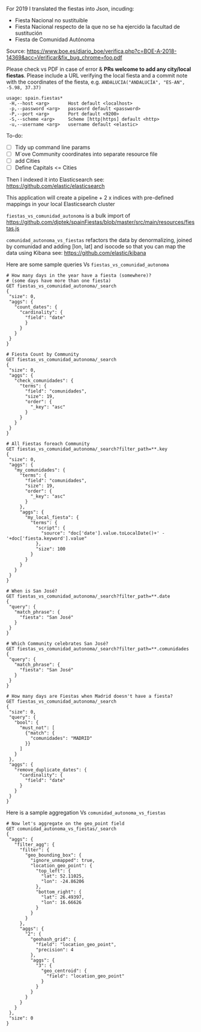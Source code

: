 For 2019 I translated the fiestas into Json, incuding:

- Fiesta Nacional no sustituible
- Fiesta Nacional respecto de la que no se ha ejercido la facultad de sustitución
- Fiesta de Comunidad Autónoma

Source: https://www.boe.es/diario_boe/verifica.php?c=BOE-A-2018-14369&acc=Verificar&fix_bug_chrome=foo.pdf

Please check vs PDF in case of error & **PRs welcome to add any city/local fiestas**. Please include a URL verifying the local fiesta and a commit note with the coordinates of the fiesta, e.g. `ANDALUCIA("ANDALUCÍA", "ES-AN", -5.98, 37.37)`

```
usage: spain.fiestas*
 -H,--host <arg>       Host default <localhost>
 -p,--password <arg>   password default <password>
 -P,--port <arg>       Port default <9200>
 -S,--scheme <arg>     Scheme [http|https] default <http>
 -u,--username <arg>   username default <elastic>
```

To-do: 
- [ ] Tidy up command line params
- [ ] M`ove Community coordinates into separate resource file
- [ ] add Cities 
- [ ] Define Capitals <= Cities 

Then I indexed it into Elasticsearch see: https://github.com/elastic/elasticsearch

This application will create a pipeline + 2 x indices with pre-defined mappings in your local Elasticsearch cluster

```fiestas_vs_comunidad_autonoma``` is a bulk import of https://github.com/djptek/spainFiestas/blob/master/src/main/resources/fiestas.js

```comunidad_autonoma_vs_fiestas``` refactors the data by denormalizing, joined
 by comunidad and adding [lon, lat] and isocode so that you can map the data using
  Kibana see: https://github.com/elastic/kibana

Here are some sample queries Vs ```fiestas_vs_comunidad_autonoma```

```
# How many days in the year have a fiesta (somewhere)?
# (some days have more than one fiesta)
GET fiestas_vs_comunidad_autonoma/_search
{
 "size": 0,
 "aggs": {
   "count_dates": {
     "cardinality": {
       "field": "date"
       }
     }
   }
 }
}

# Fiesta Count by Community
GET fiestas_vs_comunidad_autonoma/_search
{
 "size": 0,
 "aggs": {
   "check_comunidades": {
     "terms": {
       "field": "comunidades",
       "size": 19,
       "order": {
         "_key": "asc"
       }
     }
   }
 }
}

# All Fiestas foreach Community
GET fiestas_vs_comunidad_autonoma/_search?filter_path=**.key
{
 "size": 0,
 "aggs": {
   "my_comunidades": {
     "terms": {
       "field": "comunidades",
       "size": 19,
       "order": {
         "_key": "asc"
       }
     },
     "aggs": {
       "my_local_fiesta": {
         "terms": {
           "script": {
             "source": "doc['date'].value.toLocalDate()+' - '+doc['fiesta.keyword'].value"
           },
           "size": 100
         }
       }
     }
   }
 }
}

# When is San José?
GET fiestas_vs_comunidad_autonoma/_search?filter_path=**.date
{
 "query": {
   "match_phrase": {
     "fiesta": "San José"
   }
 }
}

# Which Community celebrates San José?
GET fiestas_vs_comunidad_autonoma/_search?filter_path=**.comunidades
{
 "query": {
   "match_phrase": {
     "fiesta": "San José"
   }
 }
}

# How many days are Fiestas when Madrid doesn't have a fiesta?
GET fiestas_vs_comunidad_autonoma/_search
{
 "size": 0, 
 "query": {
   "bool": {
     "must_not": [
       {"match": {
         "comunidades": "MADRID"
       }}
     ]
   }
 },
 "aggs": {
   "remove_duplicate_dates": {
     "cardinality": {
       "field": "date"
     }
   }
 }
}
```

Here is a sample aggregation Vs ```comunidad_autonoma_vs_fiestas```

```
# Now let's aggregate on the geo_point field
GET comunidad_autonoma_vs_fiestas/_search
{
 "aggs": {
   "filter_agg": {
     "filter": {
       "geo_bounding_box": {
         "ignore_unmapped": true,
         "location_geo_point": {
           "top_left": {
             "lat": 52.11025,
             "lon": -24.86206
           },
           "bottom_right": {
             "lat": 26.49397,
             "lon": 16.66626
           }
         }
       }
     },
     "aggs": {
       "2": {
         "geohash_grid": {
           "field": "location_geo_point",
           "precision": 4
         },
         "aggs": {
           "3": {
             "geo_centroid": {
               "field": "location_geo_point"
             }
           }
         }
       }
     }
   }
 },
 "size": 0
}

```
